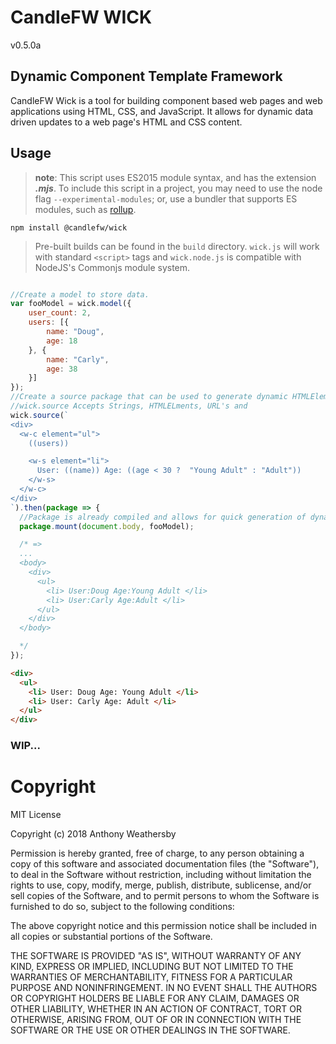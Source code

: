 # CandleFW WICK
v0.5.0a

## Dynamic Component Template Framework

CandleFW Wick is a tool for building component based web pages and web applications using HTML, CSS, and JavaScript. It allows for dynamic data driven updates to a web page's HTML and CSS content. 

## Usage

>**note**:
>This script uses ES2015 module syntax,  and has the extension ***.mjs***. To include this script in a project, you may need to use the node flag ```--experimental-modules```; or, use a bundler that supports ES modules, such as [rollup](https://github.com/rollup/rollup-plugin-node-resolve).

```
npm install @candlefw/wick

```

>Pre-built builds can be found in the `build` directory. `wick.js` will work with standard ``<script>`` tags and `wick.node.js` is compatible with NodeJS's Commonjs module system.

```javascript

//Create a model to store data. 
var fooModel = wick.model({
    user_count: 2,
    users: [{
        name: "Doug",
        age: 18
    }, {
        name: "Carly",
        age: 38
    }]
});
//Create a source package that can be used to generate dynamic HTMLElement components. 
//wick.source Accepts Strings, HTMLELments, URL's and 
wick.source(`
<div>
  <w-c element="ul">
    ((users))

    <w-s element="li">
      User: ((name)) Age: ((age < 30 ?  "Young Adult" : "Adult"))
    </w-s>
  </w-c>
</div>
`).then(package => {
  //Package is already compiled and allows for quick generation of dynamic data bound DOM trees without the need to re-parse the input. 
  package.mount(document.body, fooModel);

  /* => 
  ...
  <body>
    <div>
      <ul>
        <li> User:Doug Age:Young Adult </li>
        <li> User:Carly Age:Adult </li>
      </ul>
    </div>
  </body>

  */
});
```
```html
<div>
  <ul>
    <li> User: Doug Age: Young Adult </li>
    <li> User: Carly Age: Adult </li>
  </ul>
</div>
```

### WIP...

# Copyright

MIT License

Copyright (c) 2018 Anthony Weathersby

Permission is hereby granted, free of charge, to any person obtaining a copy
of this software and associated documentation files (the "Software"), to deal
in the Software without restriction, including without limitation the rights
to use, copy, modify, merge, publish, distribute, sublicense, and/or sell
copies of the Software, and to permit persons to whom the Software is
furnished to do so, subject to the following conditions:

The above copyright notice and this permission notice shall be included in all
copies or substantial portions of the Software.

THE SOFTWARE IS PROVIDED "AS IS", WITHOUT WARRANTY OF ANY KIND, EXPRESS OR
IMPLIED, INCLUDING BUT NOT LIMITED TO THE WARRANTIES OF MERCHANTABILITY,
FITNESS FOR A PARTICULAR PURPOSE AND NONINFRINGEMENT. IN NO EVENT SHALL THE
AUTHORS OR COPYRIGHT HOLDERS BE LIABLE FOR ANY CLAIM, DAMAGES OR OTHER
LIABILITY, WHETHER IN AN ACTION OF CONTRACT, TORT OR OTHERWISE, ARISING FROM,
OUT OF OR IN CONNECTION WITH THE SOFTWARE OR THE USE OR OTHER DEALINGS IN THE
SOFTWARE.
